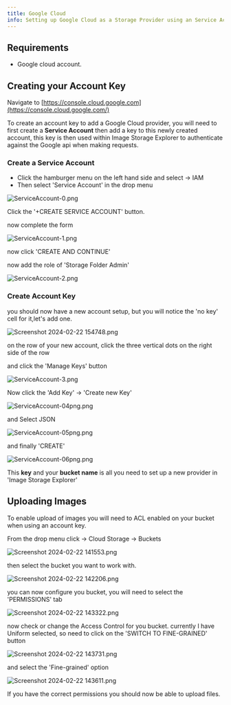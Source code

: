```yaml
---
title: Google Cloud
info: Setting up Google Cloud as a Storage Provider using an Service Account Key (SAK)
---
```



## Requirements

- Google cloud account.

## Creating your Account Key

Navigate to [https://console.cloud.google.com](https://console.cloud.google.com/)

To create an account key to add a Google Cloud provider, you will need to first create a **Service Account** then add a key to this newly created account, this key is then used within Image Storage Explorer to authenticate against the Google api when making requests.

### Create a Service Account

- Click the hamburger menu on the left hand side and select -> IAM
- Then select 'Service Account' in the drop menu

![ServiceAccount-0.png](https://images.azydeco.com/ServiceAccount-0.png)

Click the '+CREATE SERVICE ACCOUNT' button.

now complete the form

![ServiceAccount-1.png](https://images.azydeco.com/ServiceAccount-1.png)

now click 'CREATE AND CONTINUE'

now add the role of 'Storage Folder Admin'

![ServiceAccount-2.png](https://images.azydeco.com/ServiceAccount-2.png)

### Create Account Key

you should now have a new account setup, but you will notice the 'no key' cell for it,let's add one.

![Screenshot 2024-02-22 154748.png](https://images.azydeco.com/Screenshot%202024-02-22%20154748.png)

on the row of your new account, click the three vertical dots on the right side of the row

and click the 'Manage Keys' button

![ServiceAccount-3.png](https://images.azydeco.com/ServiceAccount-3.png)

Now click the 'Add Key' -> 'Create new Key'

![ServiceAccount-04png.png](https://images.azydeco.com/ServiceAccount-04png.png)

and Select JSON

![ServiceAccount-05png.png](https://images.azydeco.com/ServiceAccount-05png.png)

and finally 'CREATE'

![ServiceAccount-06png.png](https://images.azydeco.com/ServiceAccount-06png.png)

This **key** and your **bucket name** is all you need to set up a new provider in 'Image Storage Explorer'

## Uploading Images

To enable upload of images you will need to ACL enabled on your bucket when using an account key.

From the drop menu click -> Cloud Storage -> Buckets

![Screenshot 2024-02-22 141553.png](https://images.azydeco.com/Screenshot%202024-02-22%20141553.png)

then select the bucket you want to work with.

![Screenshot 2024-02-22 142206.png](https://images.azydeco.com/Screenshot%202024-02-22%20142206.png)

you can now configure you bucket, you will need to select the 'PERMISSIONS' tab

![Screenshot 2024-02-22 143322.png](https://images.azydeco.com/Screenshot%202024-02-22%20143322.png)

now check or change the Access Control for you bucket.
currently I have Uniform selected, so need to click on the 'SWITCH TO FINE-GRAINED' button

![Screenshot 2024-02-22 143731.png](https://images.azydeco.com/Screenshot%202024-02-22%20143731.png)

and select the 'Fine-grained' option

![Screenshot 2024-02-22 143611.png](https://images.azydeco.com/Screenshot%202024-02-22%20143611.png)

If you have the correct permissions you should now be able to upload files.
